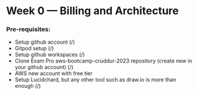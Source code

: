# Week 0 — Billing and Architecture

### Pre-requisites:
- Setup github account (/)
- Gitpod setup (/)
- Setup github workspaces (/)
- Clone Exam Pro aws-bootcamp-cruddur-2023 repository (create new in your github account) (/)
- AWS new account with free tier
- Setup Lucidchard, but any other tool such as draw.io is more than enough (/)


